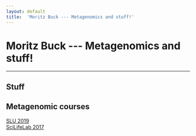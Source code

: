 ```yaml
---
layout: default
title:  'Moritz Buck --- Metagenomics and stuff!'
---
```

 

# Moritz Buck --- Metagenomics and stuff!
---

## Stuff

## Metagenomic courses

[SLU 2019](SLU_basics_of_metagenomics_analysis_2019/index.md)  
[SciLifeLab 2017](https://scilifelab.github.io/courses/Metagenomics/1711/)
